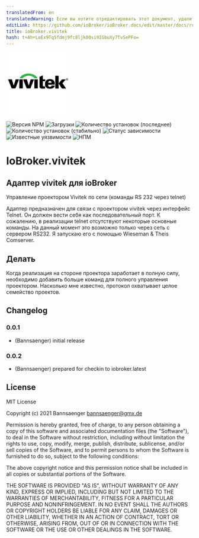 ```yaml
---
translatedFrom: en
translatedWarning: Если вы хотите отредактировать этот документ, удалите поле «translationFrom», в противном случае этот документ будет снова автоматически переведен
editLink: https://github.com/ioBroker/ioBroker.docs/edit/master/docs/ru/adapterref/iobroker.vivitek/README.md
title: ioBroker.vivitek
hash: t+Ah+LoEx9Tq5fdmj9fc8ljk00si9IGbuXy7TvSePFo=
---
```

![Логотип](../../../en/adapterref/iobroker.vivitek/admin/vivitek.png)

![Версия NPM](http://img.shields.io/npm/v/iobroker.vivitek.svg)
![Загрузки](https://img.shields.io/npm/dm/iobroker.vivitek.svg)
![Количество установок (последнее)](http://iobroker.live/badges/vivitek-installed.svg)
![Количество установок (стабильно)](http://iobroker.live/badges/vivitek-stable.svg)
![Статус зависимости](https://img.shields.io/david/Bannsaenger/iobroker.vivitek.svg)
![Известные уязвимости](https://snyk.io/test/github/Bannsaenger/ioBroker.vivitek/badge.svg)
![НПМ](https://nodei.co/npm/iobroker.vivitek.png?downloads=true)

# IoBroker.vivitek
## Адаптер vivitek для ioBroker
Управление проектором Vivitek по сети (команды RS 232 через telnet)

Адаптер предназначен для связи с проектором vivitek через интерфейс Telnet.
Он должен вести себя как последовательный порт.
К сожалению, в реализации telnet отсутствуют некоторые основные команды.
На данный момент это возможно только через сеть с сервером RS232.
Я запускаю его с помощью Wieseman & Theis Comserver.

## Делать
Когда реализация на стороне проектора заработает в полную силу, необходимо добавить больше команд для полного управления проектором.
Насколько мне известно, протокол охватывает целое семейство проектов.

## Changelog

### 0.0.1
* (Bannsaenger) initial release

### 0.0.2
* (Bannsaenger) prepared for checkin to iobroker.latest

## License
MIT License

Copyright (c) 2021 Bannsaenger <bannsaenger@gmx.de>

Permission is hereby granted, free of charge, to any person obtaining a copy
of this software and associated documentation files (the "Software"), to deal
in the Software without restriction, including without limitation the rights
to use, copy, modify, merge, publish, distribute, sublicense, and/or sell
copies of the Software, and to permit persons to whom the Software is
furnished to do so, subject to the following conditions:

The above copyright notice and this permission notice shall be included in all
copies or substantial portions of the Software.

THE SOFTWARE IS PROVIDED "AS IS", WITHOUT WARRANTY OF ANY KIND, EXPRESS OR
IMPLIED, INCLUDING BUT NOT LIMITED TO THE WARRANTIES OF MERCHANTABILITY,
FITNESS FOR A PARTICULAR PURPOSE AND NONINFRINGEMENT. IN NO EVENT SHALL THE
AUTHORS OR COPYRIGHT HOLDERS BE LIABLE FOR ANY CLAIM, DAMAGES OR OTHER
LIABILITY, WHETHER IN AN ACTION OF CONTRACT, TORT OR OTHERWISE, ARISING FROM,
OUT OF OR IN CONNECTION WITH THE SOFTWARE OR THE USE OR OTHER DEALINGS IN THE
SOFTWARE.